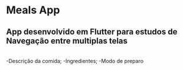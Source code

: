 # Meals App

## App desenvolvido em Flutter para estudos de Navegação entre multiplas telas
<br>
-Descrição da comida;
-Ingredientes;
-Modo de preparo